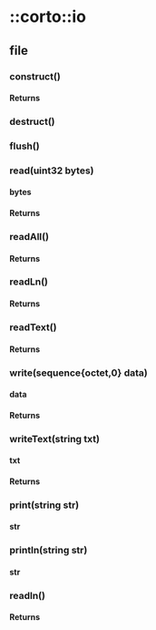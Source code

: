 # ::corto::io

## file

### construct()

#### Returns

### destruct()

### flush()

### read(uint32 bytes)

#### bytes

#### Returns

### readAll()

#### Returns

### readLn()

#### Returns

### readText()

#### Returns

### write(sequence{octet,0} data)

#### data

#### Returns

### writeText(string txt)

#### txt

#### Returns

### print(string str)

#### str

### println(string str)

#### str

### readln()

#### Returns

